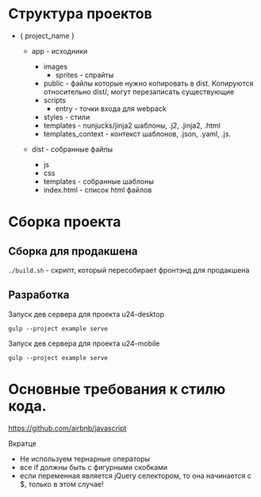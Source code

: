 # Структура проектов

* { project_name }
    * app - исходники
        * images
            * sprites - спрайты
        * public - файлы которые нужно копировать в dist. 
            Копируются относительно dist/, могут перезаписать существующие
        * scripts
            * entry - точки входа для webpack
        * styles - стили
        * templates - nunjucks/jinja2 шаблоны, .j2, .jinja2, .html
        * templates_context - контекст шаблонов, .json, .yaml, .js.
        
    * dist - собранные файлы
        * js
        * css
        * templates - собранные шаблоны
        * index.html - список html файлов
       
        

# Сборка проекта
## Сборка для продакшена
`./build.sh` - скрипт, который пересобирает фронтэнд для продакшена

## Разработка
Запуск дев сервера для проекта u24-desktop

    gulp --project example serve
    
Запуск дев сервера для проекта u24-mobile

    gulp --project example serve


# Основные требования к стилю кода.

https://github.com/airbnb/javascript


Вкратце

* Не используем тернарные операторы
* все if должны быть с фигурными скобками
* если переменная является jQuery селектором, то она начинается с $, только в этом случае!



